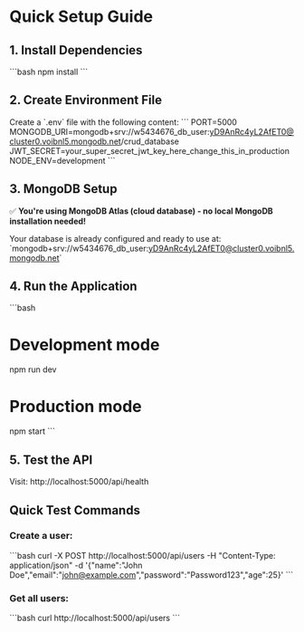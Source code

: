 # Quick Setup Guide

## 1. Install Dependencies
\`\`\`bash
npm install
\`\`\`

## 2. Create Environment File
Create a \`.env\` file with the following content:
\`\`\`
PORT=5000
MONGODB_URI=mongodb+srv://w5434676_db_user:yD9AnRc4yL2AfET0@cluster0.voibnl5.mongodb.net/crud_database
JWT_SECRET=your_super_secret_jwt_key_here_change_this_in_production
NODE_ENV=development
\`\`\`

## 3. MongoDB Setup
✅ **You're using MongoDB Atlas (cloud database) - no local MongoDB installation needed!**

Your database is already configured and ready to use at:
\`mongodb+srv://w5434676_db_user:yD9AnRc4yL2AfET0@cluster0.voibnl5.mongodb.net\`

## 4. Run the Application
\`\`\`bash
# Development mode
npm run dev

# Production mode  
npm start
\`\`\`

## 5. Test the API
Visit: http://localhost:5000/api/health

## Quick Test Commands

### Create a user:
\`\`\`bash
curl -X POST http://localhost:5000/api/users -H "Content-Type: application/json" -d '{"name":"John Doe","email":"john@example.com","password":"Password123","age":25}'
\`\`\`

### Get all users:
\`\`\`bash
curl http://localhost:5000/api/users
\`\`\`
